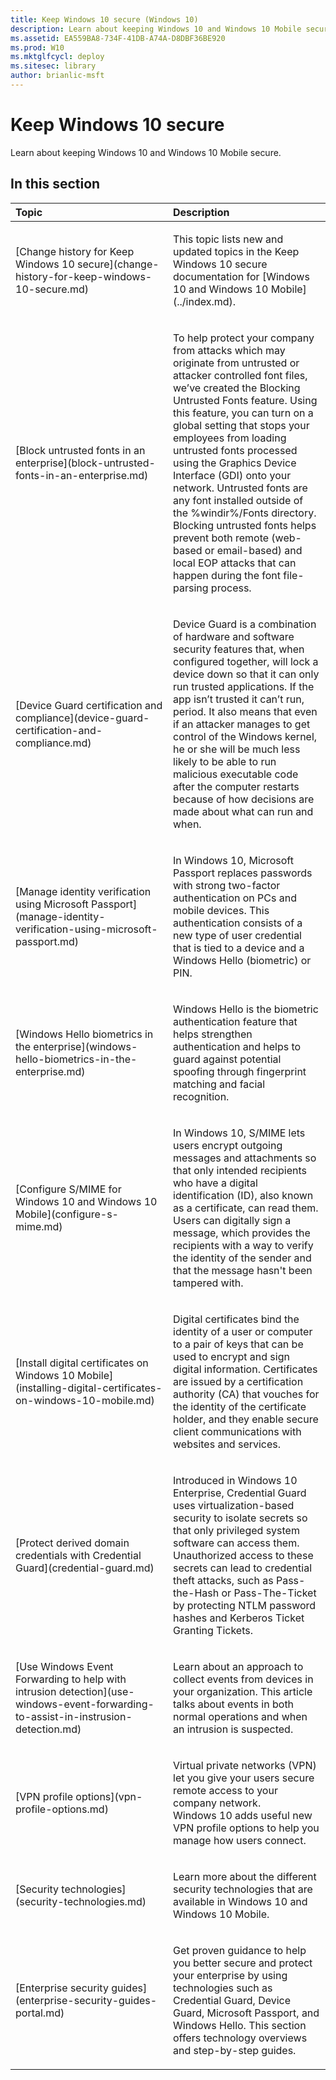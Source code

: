 ```yaml
---
title: Keep Windows 10 secure (Windows 10)
description: Learn about keeping Windows 10 and Windows 10 Mobile secure.
ms.assetid: EA559BA8-734F-41DB-A74A-D8DBF36BE920
ms.prod: W10
ms.mktglfcycl: deploy
ms.sitesec: library
author: brianlic-msft
---
```


# Keep Windows 10 secure


Learn about keeping Windows 10 and Windows 10 Mobile secure.

## In this section


<table>
<colgroup>
<col width="50%" />
<col width="50%" />
</colgroup>
<thead>
<tr class="header">
<th align="left">Topic</th>
<th align="left">Description</th>
</tr>
</thead>
<tbody>
<tr class="odd">
<td align="left"><p>[Change history for Keep Windows 10 secure](change-history-for-keep-windows-10-secure.md)</p></td>
<td align="left"><p>This topic lists new and updated topics in the Keep Windows 10 secure documentation for [Windows 10 and Windows 10 Mobile](../index.md).</p></td>
</tr>
<tr class="even">
<td align="left"><p>[Block untrusted fonts in an enterprise](block-untrusted-fonts-in-an-enterprise.md)</p></td>
<td align="left"><p>To help protect your company from attacks which may originate from untrusted or attacker controlled font files, we’ve created the Blocking Untrusted Fonts feature. Using this feature, you can turn on a global setting that stops your employees from loading untrusted fonts processed using the Graphics Device Interface (GDI) onto your network. Untrusted fonts are any font installed outside of the %windir%/Fonts directory. Blocking untrusted fonts helps prevent both remote (web-based or email-based) and local EOP attacks that can happen during the font file-parsing process.</p></td>
</tr>
<tr class="odd">
<td align="left"><p>[Device Guard certification and compliance](device-guard-certification-and-compliance.md)</p></td>
<td align="left"><p>Device Guard is a combination of hardware and software security features that, when configured together, will lock a device down so that it can only run trusted applications. If the app isn’t trusted it can’t run, period. It also means that even if an attacker manages to get control of the Windows kernel, he or she will be much less likely to be able to run malicious executable code after the computer restarts because of how decisions are made about what can run and when.</p></td>
</tr>
<tr class="even">
<td align="left"><p>[Manage identity verification using Microsoft Passport](manage-identity-verification-using-microsoft-passport.md)</p></td>
<td align="left"><p>In Windows 10, Microsoft Passport replaces passwords with strong two-factor authentication on PCs and mobile devices. This authentication consists of a new type of user credential that is tied to a device and a Windows Hello (biometric) or PIN.</p></td>
</tr>
<tr class="odd">
<td align="left"><p>[Windows Hello biometrics in the enterprise](windows-hello-biometrics-in-the-enterprise.md)</p></td>
<td align="left"><p>Windows Hello is the biometric authentication feature that helps strengthen authentication and helps to guard against potential spoofing through fingerprint matching and facial recognition.</p></td>
</tr>
<tr class="even">
<td align="left"><p>[Configure S/MIME for Windows 10 and Windows 10 Mobile](configure-s-mime.md)</p></td>
<td align="left"><p>In Windows 10, S/MIME lets users encrypt outgoing messages and attachments so that only intended recipients who have a digital identification (ID), also known as a certificate, can read them. Users can digitally sign a message, which provides the recipients with a way to verify the identity of the sender and that the message hasn't been tampered with.</p></td>
</tr>
<tr class="odd">
<td align="left"><p>[Install digital certificates on Windows 10 Mobile](installing-digital-certificates-on-windows-10-mobile.md)</p></td>
<td align="left"><p>Digital certificates bind the identity of a user or computer to a pair of keys that can be used to encrypt and sign digital information. Certificates are issued by a certification authority (CA) that vouches for the identity of the certificate holder, and they enable secure client communications with websites and services.</p></td>
</tr>
<tr class="even">
<td align="left"><p>[Protect derived domain credentials with Credential Guard](credential-guard.md)</p></td>
<td align="left"><p>Introduced in Windows 10 Enterprise, Credential Guard uses virtualization-based security to isolate secrets so that only privileged system software can access them. Unauthorized access to these secrets can lead to credential theft attacks, such as Pass-the-Hash or Pass-The-Ticket by protecting NTLM password hashes and Kerberos Ticket Granting Tickets.</p></td>
</tr>
<tr class="odd">
<td align="left"><p>[Use Windows Event Forwarding to help with intrusion detection](use-windows-event-forwarding-to-assist-in-instrusion-detection.md)</p></td>
<td align="left"><p>Learn about an approach to collect events from devices in your organization. This article talks about events in both normal operations and when an intrusion is suspected.</p></td>
</tr>
<tr class="even">
<td align="left"><p>[VPN profile options](vpn-profile-options.md)</p></td>
<td align="left"><p>Virtual private networks (VPN) let you give your users secure remote access to your company network. Windows 10 adds useful new VPN profile options to help you manage how users connect.</p></td>
</tr>
<tr class="odd">
<td align="left"><p>[Security technologies](security-technologies.md)</p></td>
<td align="left"><p>Learn more about the different security technologies that are available in Windows 10 and Windows 10 Mobile.</p></td>
</tr>
<tr class="even">
<td align="left"><p>[Enterprise security guides](enterprise-security-guides-portal.md)</p></td>
<td align="left"><p>Get proven guidance to help you better secure and protect your enterprise by using technologies such as Credential Guard, Device Guard, Microsoft Passport, and Windows Hello. This section offers technology overviews and step-by-step guides.</p></td>
</tr>
</tbody>
</table>

 

 

 





